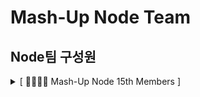 # Mash-Up Node Team

## Node팀 구성원

<details>
<summary>[ 🧑‍🧑‍🧒‍🧒 Mash-Up Node 15th Members ]</summary>
<div markdown="1">

### Staff

<table>
    <tr align="center">
        <td><B>윤준호<B></td>
        <td><B>김바다<B></td>
    </tr>
    <tr align="center">
        <td>
            <img src="https://github.com/J-Hoplin.png?size=100">
            <br>
            <a href="https://github.com/J-Hoplin"><I>J-Hoplin</I></a>
        </td>
        <td>
            <img src="https://github.com/sally0226.png?size=100">
            <br>
            <a href="https://github.com/sally0226"><I>sally0226</I></a>
        </td>
    </tr>
</table>

### Members

<table>
    <tr align="center">
        <td><B>이현광<B></td>
        <td><B>주병호<B></td>
        <td><B>조혜온<B></td>
    </tr>
    <tr align="center">
        <td>
            <img src="https://github.com/hyun-git.png?size=100">
            <br>
            <a href="https://github.com/hyun-git"><I>hyun-git</I></a>
        </td>
        <td>
            <img src="https://github.com/Ho-s.png?size=100">
            <br>
            <a href="https://github.com/Ho-s"><I>Ho-s</I></a>
        </td>
        <td>
          <img src="https://github.com/hye-on.png?size=100">
            <br>
            <a href="https://github.com/hye-on"><I>hye-on</I></a>
        </td>
    </tr>
</table>

<table>
    <tr align="center">
        <td><B>이윤하<B></td>
        <td><B>최재영<B></td>
        <td><B>이미나<B></td>
    </tr>
    <tr align="center">
        <td>
            <img src="https://github.com/labyrinth30.png?size=100">
            <br>
            <a href="https://github.com/labyrinth30"><I>labyrinth30</I></a>
        </td>
        <td>
            <img src="https://github.com/Choi-JY1107.png?size=100">
            <br>
            <a href="https://github.com/Choi-JY1107"><I>Choi-JY1107</I></a>
        </td>
        <td>
          <img src="https://github.com/chsjen492.png?size=100" width="100">
            <br>
            <a href="https://github.com/chsjen492"><I>chsjen492</I></a>
        </td>
    </tr>
</table>

</div>
</details>

